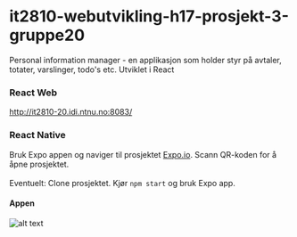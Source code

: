 # it2810-webutvikling-h17-prosjekt-3-gruppe20

Personal information manager -  en applikasjon som holder styr på avtaler, totater, varslinger, todo's etc. 
Utviklet i React

### React Web

http://it2810-20.idi.ntnu.no:8083/

### React Native

Bruk Expo appen og naviger til prosjektet [Expo.io](https://goo.gl/exATXX). Scann QR-koden for å åpne prosjektet.
<br>
<br>
Eventuelt: Clone prosjektet. Kjør `npm start` og bruk Expo app. 


#### Appen

![alt text](https://github.com/IT2810/it2810-webutvikling-h17-prosjekt-3-gruppe20/blob/master/personal_information_manager/native/img/app.png?raw=true)
